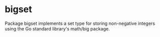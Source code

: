 bigset
======

Package bigset implements a set type for storing non-negative integers using the Go standard library's math/big package.
